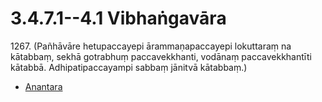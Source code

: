 # 3.4.7.1--4.1 Vibhaṅgavāra

1267\. (Pañhāvāre hetupaccayepi ārammaṇapaccayepi lokuttaraṃ na kātabbaṃ, sekhā gotrabhuṃ paccavekkhanti, vodānaṃ paccavekkhantīti kātabbā. Adhipatipaccayampi sabbaṃ jānitvā kātabbaṃ.)

* [Anantara](3.4.7.1--4.1/Anantara.md)
